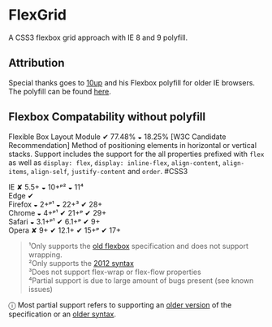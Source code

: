 # FlexGrid

A CSS3 flexbox grid approach with IE 8 and 9 polyfill.
## Attribution

Special thanks goes to [10up](https://github.com/10up) and his Flexbox polyfill for older IE browsers. The polyfill can be found [here](https://github.com/10up/flexibility).

## Flexbox Compatability without polyfill
Flexible Box Layout Module ✔ 77.48% ◒ 18.25% [W3C Candidate Recommendation] Method of positioning elements in horizontal or vertical stacks. Support includes the support for the all properties prefixed with `flex` as well as `display: flex`, `display: inline-flex`, `align-content`, `align-items`, `align-self`, `justify-content` and `order`. #CSS3

IE ✘ 5.5+ ◒ 10+ᵖ² ◒ 11⁴  
Edge ✔  
Firefox ◒ 2+ᵖ¹ ◒ 22+³ ✔ 28+  
Chrome ◒ 4+ᵖ¹ ✔ 21+ᵖ ✔ 29+  
Safari ◒ 3.1+ᵖ¹ ✔ 6.1+ᵖ ✔ 9+  
Opera ✘ 9+ ✔ 12.1+ ✔ 15+ᵖ ✔ 17+  

> ¹Only supports the [old flexbox](http://www.w3.org/TR/2009/WD-css3-flexbox-20090723) specification and does not support wrapping.  
> ²Only supports the [2012 syntax](http://www.w3.org/TR/2012/WD-css3-flexbox-20120322/)   
> ³Does not support flex-wrap or flex-flow properties  
> ⁴Partial support is due to large amount of bugs present (see known issues)  

ⓘ  Most partial support refers to supporting an [older version](http://www.w3.org/TR/2009/WD-css3-flexbox-20090723/) of the specification or an [older syntax](http://www.w3.org/TR/2012/WD-css3-flexbox-20120322/).
